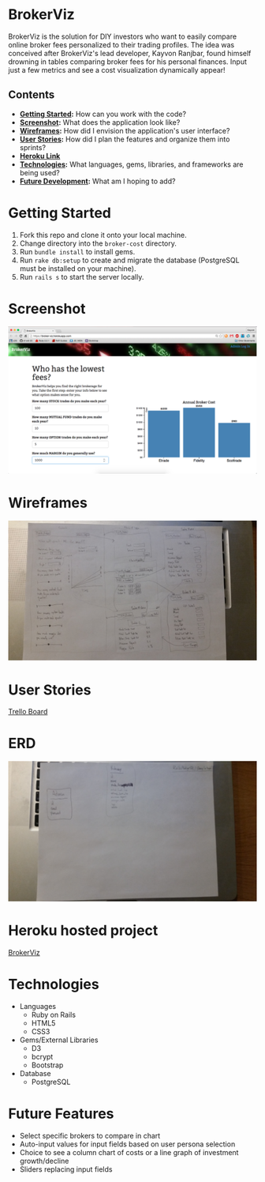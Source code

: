 # BrokerViz
BrokerViz is the solution for DIY investors who want to easily compare online broker fees personalized to their trading profiles. The idea was conceived after BrokerViz's lead developer, Kayvon Ranjbar, found himself drowning in tables comparing broker fees for his personal finances. Input just a few metrics and see a cost visualization dynamically appear!


## Contents
* **[Getting Started](#getting-started):** How can you work with the code?
* **[Screenshot](#screenshot):** What does the application look like?
* **[Wireframes](#wireframes):** How did I envision the application's user interface?
* **[User Stories](#user-stories):** How did I plan the features and organize them into sprints?
* **[Heroku Link](#heroku-hosted-project)**
* **[Technologies](#technologies):** What languages, gems, libraries, and frameworks are being used?
* **[Future Development](#future-development):** What am I hoping to add?

# Getting Started
1. Fork this repo and clone it onto your local machine.
2. Change directory into the `broker-cost` directory.
3. Run `bundle install` to install gems.
4. Run `rake db:setup` to create and migrate the database (PostgreSQL must be installed on your machine).
5. Run `rails s` to start the server locally.

# Screenshot
<img src="screenshot.png">

# Wireframes
<img src="wireframes.jpg">

# User Stories

<a href="https://trello.com/b/K9H4yZU3/brokercost" target="_blank">Trello Board</a>

# ERD

<img src="ERD.jpg">

# Heroku hosted project
<a href="https://brokerviz.herokuapp.com/" target="_blank">BrokerViz</a>

# Technologies
* Languages
  * Ruby on Rails
  * HTML5
  * CSS3
* Gems/External Libraries
  * D3
  * bcrypt
  * Bootstrap
* Database
  *  PostgreSQL

# Future Features
* Select specific brokers to compare in chart
* Auto-input values for input fields based on user persona selection
* Choice to see a column chart of costs or a line graph of investment growth/decline
* Sliders replacing input fields
